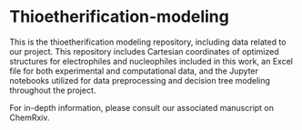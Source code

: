 # Thioetherification-modeling

This is the thioetherification modeling repository, including data related to our project. This repository includes Cartesian coordinates of optimized structures for electrophiles and nucleophiles included in this work, an Excel file for both experimental and computational data, and the Jupyter notebooks utilized for data preprocessing and decision tree modeling throughout the project.

For in-depth information, please consult our associated manuscript on ChemRxiv.

